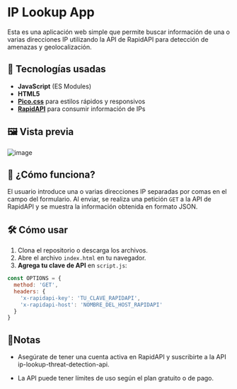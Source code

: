 # IP Lookup App

Esta es una aplicación web simple que permite buscar información de una o varias direcciones IP utilizando la API de RapidAPI para detección de amenazas y geolocalización.

## 🚀 Tecnologías usadas

- **JavaScript** (ES Modules)
- **HTML5**
- **[Pico.css](https://picocss.com/)** para estilos rápidos y responsivos
- **[RapidAPI](https://rapidapi.com/)** para consumir información de IPs

## 🖼️ Vista previa

![image](https://github.com/user-attachments/assets/7d99ef8f-daac-4493-8b69-c0ab226c5674)


## 🧠 ¿Cómo funciona?

El usuario introduce una o varias direcciones IP separadas por comas en el campo del formulario. Al enviar, se realiza una petición `GET` a la API de RapidAPI y se muestra la información obtenida en formato JSON.


## 🛠️ Cómo usar

1. Clona el repositorio o descarga los archivos.
2. Abre el archivo `index.html` en tu navegador.
3. **Agrega tu clave de API** en `script.js`:

```js
const OPTIONS = {
  method: 'GET',
  headers: {
    'x-rapidapi-key': 'TU_CLAVE_RAPIDAPI',
    'x-rapidapi-host': 'NOMBRE_DEL_HOST_RAPIDAPI'
  }
}
```

## 📌Notas

- Asegúrate de tener una cuenta activa en RapidAPI y suscribirte a la API ip-lookup-threat-detection-api.

- La API puede tener límites de uso según el plan gratuito o de pago.
